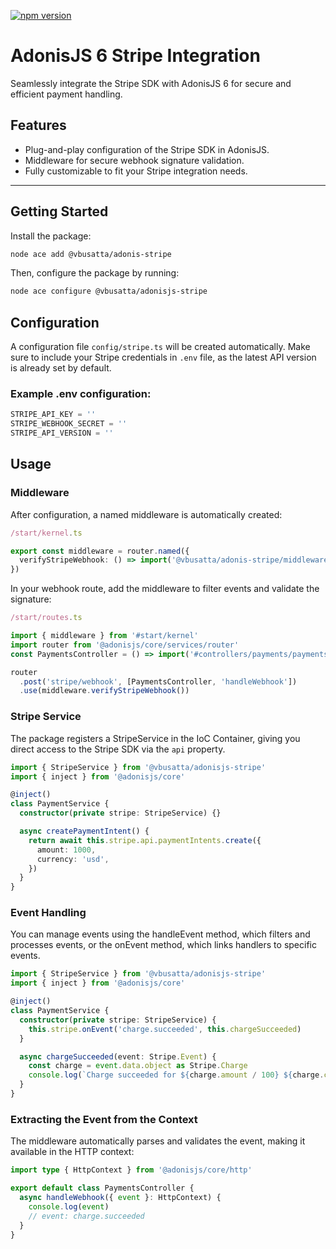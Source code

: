 [![npm version](https://badge.fury.io/js/@vbusatta%2Fadonis-stripe.svg)](https://www.npmjs.com/package/@vbusatta/adonis-stripe)

# AdonisJS 6 Stripe Integration

Seamlessly integrate the Stripe SDK with AdonisJS 6 for secure and efficient payment handling.

## Features

- Plug-and-play configuration of the Stripe SDK in AdonisJS.
- Middleware for secure webhook signature validation.
- Fully customizable to fit your Stripe integration needs.

---

## Getting Started

Install the package:

```bash
node ace add @vbusatta/adonis-stripe
```

Then, configure the package by running:

```bash
node ace configure @vbusatta/adonisjs-stripe
```

## Configuration

A configuration file `config/stripe.ts` will be created automatically. Make sure to include your Stripe credentials in `.env` file, as the latest API version is already set by default.

### Example .env configuration:

```ts
STRIPE_API_KEY = ''
STRIPE_WEBHOOK_SECRET = ''
STRIPE_API_VERSION = ''
```

## Usage

### Middleware

After configuration, a named middleware is automatically created:

```ts
/start/kernel.ts

export const middleware = router.named({
  verifyStripeWebhook: () => import('@vbusatta/adonis-stripe/middleware'),
})
```

In your webhook route, add the middleware to filter events and validate the signature:

```ts
/start/routes.ts

import { middleware } from '#start/kernel'
import router from '@adonisjs/core/services/router'
const PaymentsController = () => import('#controllers/payments/payments_controller')

router
  .post('stripe/webhook', [PaymentsController, 'handleWebhook'])
  .use(middleware.verifyStripeWebhook())
```

### Stripe Service

The package registers a StripeService in the IoC Container, giving you direct access to the Stripe SDK via the `api` property.

```ts
import { StripeService } from '@vbusatta/adonisjs-stripe'
import { inject } from '@adonisjs/core'

@inject()
class PaymentService {
  constructor(private stripe: StripeService) {}

  async createPaymentIntent() {
    return await this.stripe.api.paymentIntents.create({
      amount: 1000,
      currency: 'usd',
    })
  }
}
```

### Event Handling

You can manage events using the handleEvent method, which filters and processes events, or the onEvent method, which links handlers to specific events.

```ts
import { StripeService } from '@vbusatta/adonisjs-stripe'
import { inject } from '@adonisjs/core'

@inject()
class PaymentService {
  constructor(private stripe: StripeService) {
    this.stripe.onEvent('charge.succeeded', this.chargeSucceeded)
  }

  async chargeSucceeded(event: Stripe.Event) {
    const charge = event.data.object as Stripe.Charge
    console.log(`Charge succeeded for ${charge.amount / 100} ${charge.currency}`)
  }
}
```

### Extracting the Event from the Context

The middleware automatically parses and validates the event, making it available in the HTTP context:

```ts
import type { HttpContext } from '@adonisjs/core/http'

export default class PaymentsController {
  async handleWebhook({ event }: HttpContext) {
    console.log(event)
    // event: charge.succeeded
  }
}
```
